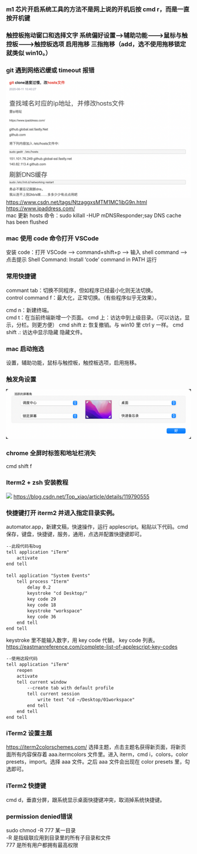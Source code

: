 ### m1 芯片开启系统工具的方法不是网上说的开机后按 cmd r，而是一直按开机键

### 触控板拖动窗口和选择文字 系统偏好设置-->辅助功能--->鼠标与触控板--->触控板选项 启用拖移 三指拖移（add，选不使用拖移锁定就类似 win10。）

### git 遇到网络迟缓或 timeout 报错

![](2022-06-09-10-19-44.png)  
https://www.csdn.net/tags/NtzaggxsMTM1MC1ibG9n.html  
https://www.ipaddress.com/  
mac 更新 hosts 命令：sudo killall -HUP mDNSResponder;say DNS cache has been flushed

### mac 使用 code 命令打开 VSCode

安装 code：打开 VSCode –> command+shift+p –> 输入 shell command –> 点击提示 Shell Command: Install ‘code’ command in PATH 运行

### 常用快捷键

commant tab：切换不同程序，但如程序已经最小化则无法切换。  
control command f：最大化，正常切换。（有些程序似乎无效果）。

cmd n：新建终端。  
cmd t：在当前终端新增一个页面。
cmd 上：访达中到上级目录。（可以访达，显示，分栏。则更方便）
cmd shift z: 恢复撤销。与 win10 里 ctrl y 一样。
cmd shift .: 访达中显示隐藏 隐藏文件。

### mac 启动拖选

设置，辅助功能，鼠标与触控板，触控板选项，启用拖移。

### 触发角设置

![](img/pasteImage-2022-06-10-15-15-25.png)

### chrome 全屏时标签和地址栏消失

cmd shift f

### Iterm2 + zsh 安装教程

![](img/pasteImage-2022-06-11-14-36-36.png)
https://blog.csdn.net/Top_xiao/article/details/119790555

### 快捷键打开 iterm2 并进入指定目录实例。

automator.app，新建文稿，快速操作，运行 applescript。粘贴以下代码。cmd 保存，键盘，快捷键，服务，通用，点选并配置快捷键即可。

```
--此段代码有bug
tell application "iTerm"
	activate
end tell

tell application "System Events"
	tell process "Iterm"
		delay 0.2
		keystroke "cd Desktop/"
		key code 29
		key code 18
		keystroke "workspace"
		key code 36
	end tell
end tell
```

keystroke 里不能输入数字，用 key code 代替。
key code 列表。
https://eastmanreference.com/complete-list-of-applescript-key-codes

```
--使用这段代码
tell application "iTerm"
	reopen
	activate
	tell current window
		--create tab with default profile
		tell current session
			write text "cd ~/Desktop/01workspace"
		end tell
	end tell
end tell
```

### iTerm2 设置主题

https://iterm2colorschemes.com/ 选择主题，点击主题名获得新页面，将新页面所有内容保存着 aaa.itermcolors 文件里。进入 iterm，cmd i，colors，color presets，import。选择 aaa 文件。之后 aaa 文件会出现在 color presets 里，勾选即可。

### iTerm2 快捷键

cmd d，垂直分屏，跟系统显示桌面快捷键冲突，取消掉系统快捷键。

### permission denied错误		
sudo chmod -R 777 某一目录		
-R 是指级联应用到目录里的所有子目录和文件		
777 是所有用户都拥有最高权限		
